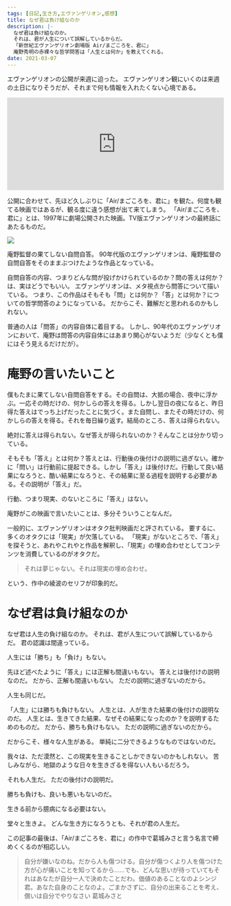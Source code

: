 ```yaml
---
tags: [日記,生き方,エヴァンゲリオン,感想]
title: なぜ君は負け組なのか
description: |-
  なぜ君は負け組なのか。
  それは、君が人生について誤解しているからだ。
  「新世紀エヴァンゲリオン劇場版 Air/まごころを、君に」
  庵野秀明の赤裸々な哲学問答は「人生とは何か」を教えてくれる。
date: 2021-03-07
---
```


エヴァンゲリオンの公開が来週に迫った。
エヴァンゲリオン観にいくのは来週の土日になりそうだが、それまで何も情報を入れたくない心境である。

<iframe width="100%" height="215" src="https://www.youtube.com/embed/BdkFQ0A8hic" frameborder="0" allow="accelerometer; autoplay; clipboard-write; encrypted-media; gyroscope; picture-in-picture" allowfullscreen></iframe>

公開に合わせて、先ほど久しぶりに「Air/まごころを、君に」を観た。何度も観てる映画ではあるが、観る度に違う感想が出て来てしまう。
「Air/まごころを、君に」とは、1997年に劇場公開された映画。TV版エヴァンゲリオンの最終話にあたるものだ。

<a href="https://www.amazon.co.jp/%E6%96%B0%E4%B8%96%E7%B4%80%E3%82%A8%E3%83%B4%E3%82%A1%E3%83%B3%E3%82%B2%E3%83%AA%E3%82%AA%E3%83%B3%E5%8A%87%E5%A0%B4%E7%89%88-Air%EF%BC%8F%E3%81%BE%E3%81%94%E3%81%93%E3%82%8D%E3%82%92%E3%80%81%E5%90%9B%E3%81%AB-%E7%B7%92%E6%96%B9%E6%81%B5%E7%BE%8E/dp/B07VMZ8MP6?&linkCode=li2&tag=taito062507-22&linkId=2aeebd8d39910d5c568a64a8307e6d58&language=ja_JP&ref_=as_li_ss_il" target="_blank"><img border="0" src="//ws-fe.amazon-adsystem.com/widgets/q?_encoding=UTF8&ASIN=B07VMZ8MP6&Format=_SL160_&ID=AsinImage&MarketPlace=JP&ServiceVersion=20070822&WS=1&tag=taito062507-22&language=ja_JP" ></a><img src="https://ir-jp.amazon-adsystem.com/e/ir?t=taito062507-22&language=ja_JP&l=li2&o=9&a=B07VMZ8MP6" width="1" height="1" border="0" alt="" style="border:none !important; margin:0px !important;" />

庵野監督の果てしない自問自答。
90年代版のエヴァンゲリオンは、庵野監督の自問自答をそのままぶつけたような作品となっている。

自問自答の内容、つまりどんな問が投げかけられているのか？問の答えは何か？は、実はどうでもいい。
エヴァンゲリオンは、メタ視点から問答について描いている。
つまり、この作品はそもそも「問」とは何か？「答」とは何か？についての哲学問答のようになっている。
だからこそ、難解だと思われるのかもしれない。

普通の人は「問答」の内容自体に着目する。
しかし、90年代のエヴァンゲリオンにおいて、庵野は問答の内容自体にはあまり関心がないようだ（少なくとも僕にはそう見えるだけだが）。

# 庵野の言いたいこと

僕もたまに果てしない自問自答をする。その自問は、大抵の場合、夜中に浮かぶ。一応その時だけの、何かしらの答えを得る。しかし翌日の夜になると、昨日得た答えはでっち上げだったことに気づく。また自問し、またその時だけの、何かしらの答えを得る。それを毎日繰り返す。結局のところ、答えは得られない。

絶対に答えは得られない。なぜ答えが得られないのか？そんなことは分かり切っている。

そもそも「答え」とは何か？答えとは、行動後の後付けの説明に過ぎない。確かに「問い」は行動前に提起できる。しかし「答え」は後付けだ。行動して良い結果になろうと、酷い結果になろうと、その結果に至る過程を説明する必要がある。その説明が「答え」だ。

行動、つまり現実、のないところに「答え」はない。

庵野がこの映画で言いたいことは、多分そういうことなんだ。

一般的に、エヴァンゲリオンはオタク批判映画だと評されている。
要するに、多くのオタクには「現実」が欠落している。
「現実」がないところで、「答え」を探そうと、あれやこれやと作品を解釈し、「現実」の埋め合わせとしてコンテンツを消費しているのがオタクだ。

> それは夢じゃない。それは現実の埋め合わせ。

という、作中の綾波のセリフが印象的だ。

# なぜ君は負け組なのか

なぜ君は人生の負け組なのか。
それは、君が人生について誤解しているからだ。
君の認識は間違っている。

人生には「勝ち」も「負け」もない。

先ほど述べたように「答え」には正解も間違いもない。
答えとは後付けの説明なのだ。
だから、正解も間違いもない。
ただの説明に過ぎないのだから。

人生も同じだ。

「人生」には勝ちも負けもない。
人生とは、人が生きた結果の後付けの説明なのだ。
人生とは、生きてきた結果、なぜその結果になったのか？を説明するためのものだ。
だから、勝ちも負けもない。
ただの説明に過ぎないのだから。

だからこそ、様々な人生がある。
単純に二分できるようなものではないのだ。

我々は、ただ漠然と、この現実を生きることしかできないのかもしれない。
苦しみながら、地獄のような日々を生きざるを得ない人もいるだろう。

それも人生だ。
ただの後付けの説明だ。

勝ちも負けも、良いも悪いもないのだ。

生きる前から臆病になる必要はない。

堂々と生きよ。
どんな生き方になろうとも、それが君の人生だ。

この記事の最後は、「Air/まごころを、君に」の作中で葛城みさと言う名言で締めくくるのが相応しい。

> 自分が嫌いなのね。だから人も傷つける。自分が傷つくより人を傷つけた方が心が痛いことを知ってるから……でも、どんな思いが待っていてもそれはあなたが自分一人で決めたことだわ。価値のあることなのよシンジ君。あなた自身のことなのよ。ごまかさずに、自分の出来ることを考え、償いは自分でやりなさい
> 葛城みさと
